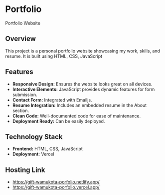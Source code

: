 # Portfolio
Portfolio Website

## Overview

This project is a personal portfolio website showcasing my work, skills, and resume. It is built using HTML, CSS, JavaScript 

## Features

- **Responsive Design:** Ensures the website looks great on all devices.
- **Interactive Elements:** JavaScript provides dynamic features for form submission.
- **Contact Form:** Integrated with Emailjs.
- **Resume Integration:** Includes an embedded resume in the About section.
- **Clean Code:** Well-documented code for ease of maintenance.
- **Deployment Ready:** Can be easily deployed.

## Technology Stack

- **Frontend:** HTML, CSS, JavaScript
- **Deployment:** Vercel

## Hosting Link

- https://gift-wamukota-porfolio.netlify.app/
- https://gift-wamukota-porfolio.vercel.app/